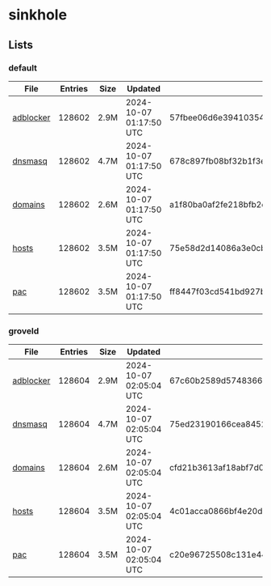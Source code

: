 # sinkhole

## Lists

### default

|File|Entries|Size|Updated|Hash|
|-|-|-|-|-|
|[adblocker](https://raw.githubusercontent.com/groveld/sinkhole/lists/default/adblocker.txt)|128602|2.9M|2024-10-07 01:17:50 UTC|57fbee06d6e394103547d721a3bcb078d656153ee7c7ac55f3645aa6fb54caff|
|[dnsmasq](https://raw.githubusercontent.com/groveld/sinkhole/lists/default/dnsmasq.txt)|128602|4.7M|2024-10-07 01:17:50 UTC|678c897fb08bf32b1f3ef9a2fff6a413468a4f74c3b89365532f3dbec3cf85d4|
|[domains](https://raw.githubusercontent.com/groveld/sinkhole/lists/default/domains.txt)|128602|2.6M|2024-10-07 01:17:50 UTC|a1f80ba0af2fe218bfb2d117f9c13a2a8a03bb263747c41f94d8451d5a36c492|
|[hosts](https://raw.githubusercontent.com/groveld/sinkhole/lists/default/hosts.txt)|128602|3.5M|2024-10-07 01:17:50 UTC|75e58d2d14086a3e0cb5b59b2e765774135eb4eafce147b14f514599c7ab66bd|
|[pac](https://raw.githubusercontent.com/groveld/sinkhole/lists/default/pac.txt)|128602|3.5M|2024-10-07 01:17:50 UTC|ff8447f03cd541bd927b62c46526734be482957c43f7109c2f7a4bb6db2fd4a2|

### groveld

|File|Entries|Size|Updated|Hash|
|-|-|-|-|-|
|[adblocker](https://raw.githubusercontent.com/groveld/sinkhole/lists/groveld/adblocker.txt)|128604|2.9M|2024-10-07 02:05:04 UTC|67c60b2589d574836663c331849bf8c1c306df35328f66b19df0a76cdddbaadb|
|[dnsmasq](https://raw.githubusercontent.com/groveld/sinkhole/lists/groveld/dnsmasq.txt)|128604|4.7M|2024-10-07 02:05:04 UTC|75ed23190166cea8452b0629b46db969901e6dff31228dcc99a72ce3007bb9f0|
|[domains](https://raw.githubusercontent.com/groveld/sinkhole/lists/groveld/domains.txt)|128604|2.6M|2024-10-07 02:05:04 UTC|cfd21b3613af18abf7d0ca69888c5a86d09f9e0f0e7dedda2cdd907c5e3c8e5b|
|[hosts](https://raw.githubusercontent.com/groveld/sinkhole/lists/groveld/hosts.txt)|128604|3.5M|2024-10-07 02:05:04 UTC|4c01acca0866bf4e20d44b895dfb1cacdb092d3e00447ab601c352d8b14f802a|
|[pac](https://raw.githubusercontent.com/groveld/sinkhole/lists/groveld/pac.txt)|128604|3.5M|2024-10-07 02:05:04 UTC|c20e96725508c131e4484672f3c0e16cc7ea664510aae05ff93e5f3b3ff677a5|
